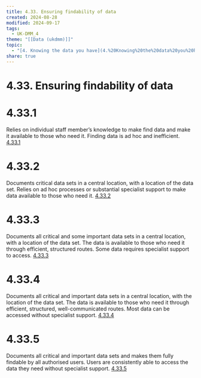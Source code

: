 ```yaml
---
title: 4.33. Ensuring findability of data
created: 2024-08-28
modified: 2024-09-17
tags:
  - UK-DMM_4
theme: "[[Data (ukdmm)]]"
topic:
  - "[4. Knowing the data you have](4.%20Knowing%20the%20data%20you%20have.md)"
share: true
---
```

# 4.33. Ensuring findability of data
# 4.33.1

Relies on individual staff member’s knowledge to make find data and make it available to those who need it. Finding data is ad hoc and inefficient.
[4.33.1](4.33.1.md)
# 4.33.2

Documents critical data sets in a central location, with a location of the data set. Relies on ad hoc processes or substantial specialist support to make data available to those who need it.
[4.33.2](4.33.2.md)
# 4.33.3

Documents all critical and some important data sets in a central location, with a location of the data set. The data is available to those who need it through efficient, structured routes. Some data requires specialist support to access.
[4.33.3](4.33.3.md)
# 4.33.4

Documents all critical and important data sets in a central location, with the location of the data set. The data is available to those who need it through efficient, structured, well-communicated routes. Most data can be accessed without specialist support.
[4.33.4](4.33.4.md)
# 4.33.5

Documents all critical and important data sets and makes them fully findable by all authorised users. Users are consistently able to access the data they need without specialist support.
[4.33.5](4.33.5.md)
